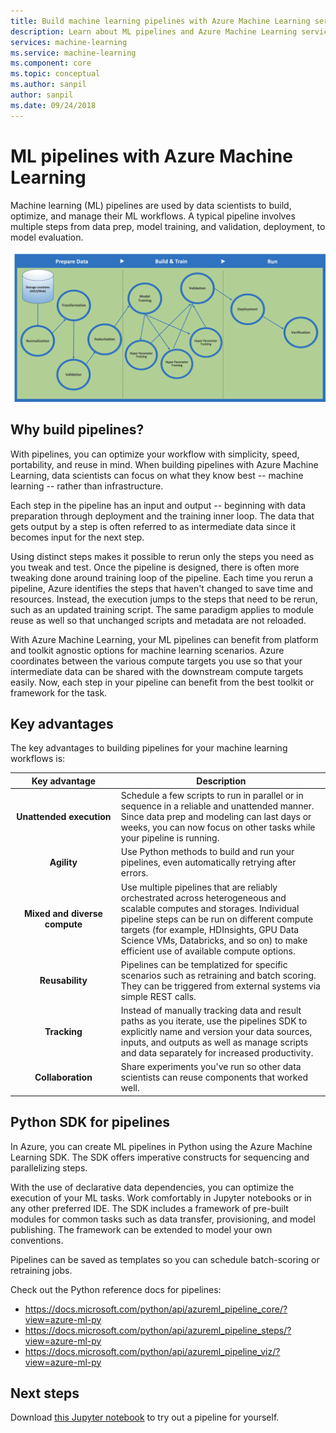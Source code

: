 ```yaml
---
title: Build machine learning pipelines with Azure Machine Learning service
description: Learn about ML pipelines and Azure Machine Learning service. 
services: machine-learning
ms.service: machine-learning
ms.component: core
ms.topic: conceptual
ms.author: sanpil
author: sanpil
ms.date: 09/24/2018
---
```


# ML pipelines with Azure Machine Learning

Machine learning (ML) pipelines are used by data scientists to build, optimize, and manage their ML workflows. A typical pipeline involves multiple steps from data prep, model training, and validation, deployment, to model evaluation.  

![png](./media/concept-ml-pipelines/pipelines.png)

## Why build pipelines?

With pipelines, you can optimize your workflow with simplicity, speed, portability, and reuse in mind. When building pipelines with Azure Machine Learning, data scientists can focus on what they know best -- machine learning -- rather than infrastructure.

Each step in the pipeline has an input and output -- beginning with data preparation through deployment and the training inner loop. The data that gets output by a step is often referred to as intermediate data since it becomes input for the next step. 

Using distinct steps makes it possible to rerun only the steps you need as you tweak and test. Once the pipeline is designed, there is often more tweaking done around training loop of the pipeline. Each time you rerun a pipeline, Azure identifies the steps that haven't changed to save time and resources.  Instead, the execution jumps to the steps that need to be rerun, such as an updated training script. The same paradigm applies to module reuse as well so that unchanged scripts and metadata are not reloaded. 

With Azure Machine Learning, your ML pipelines can benefit from platform and toolkit agnostic options for machine learning scenarios. Azure coordinates between the various compute targets you use so that your intermediate data can be shared with the downstream compute targets easily. Now, each step in your pipeline can benefit from the best toolkit or framework for the task. 

## Key advantages

The key advantages to building pipelines for your machine learning workflows is:

|Key advantage|Description|
|:-------:|-----------|
|**Unattended&nbsp;execution**|Schedule a few scripts to run in parallel or in sequence in a reliable and unattended manner. Since data prep and modeling can last days or weeks, you can now focus on other tasks while your pipeline is running. |
|**Agility**|Use Python methods to build and run your pipelines, even automatically retrying after errors.|
|**Mixed and diverse compute**|Use multiple pipelines that are reliably orchestrated across heterogeneous and scalable computes and storages. Individual pipeline steps can be run on different compute targets (for example, HDInsights, GPU Data Science VMs, Databricks, and so on) to make efficient use of available compute options.|
|**Reusability**|Pipelines can be templatized for specific scenarios such as retraining and batch scoring.  They can be triggered from external systems via simple REST calls.|
|**Tracking**|Instead of manually tracking data and result paths as you iterate, use the pipelines SDK to explicitly name and version your data sources, inputs, and outputs as well as manage scripts and data separately for increased productivity.|
|**Collaboration**|Share experiments you've run so other data scientists can reuse components that worked well.|

## Python SDK for pipelines
In Azure, you can create ML pipelines in Python using the Azure Machine Learning SDK. The SDK offers imperative constructs for sequencing and parallelizing steps. 

With the use of declarative data dependencies, you can optimize the execution of your ML tasks. Work comfortably in Jupyter notebooks or in any other preferred IDE. The SDK includes a framework of pre-built modules for common tasks such as data transfer, provisioning, and model publishing. The framework can be extended to model your own conventions.

Pipelines can be saved as templates so you can schedule batch-scoring or retraining jobs.

Check out the Python reference docs for pipelines:
+ https://docs.microsoft.com/python/api/azureml_pipeline_core/?view=azure-ml-py
+ https://docs.microsoft.com/python/api/azureml_pipeline_steps/?view=azure-ml-py
+ https://docs.microsoft.com/python/api/azureml_pipeline_viz/?view=azure-ml-py

## Next steps

Download [this Jupyter notebook](https://aka.ms/aml-notebook-train) to try out a pipeline for yourself. 
